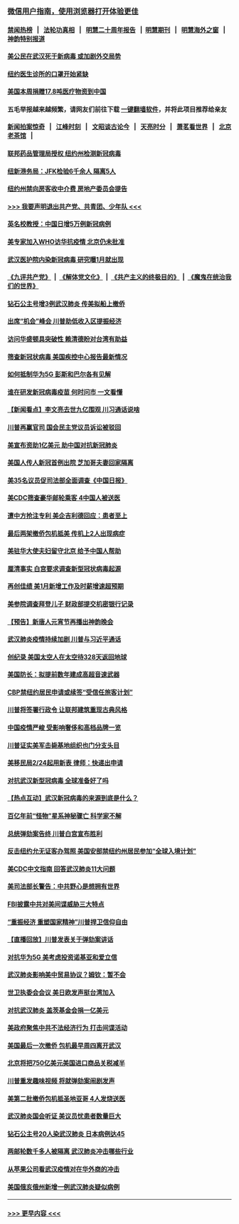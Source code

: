 ### [微信用户指南，使用浏览器打开体验更佳](https://github.com/gfw-breaker/banned-news1/blob/master/indexes/wechat-guide.md?t=0)
#### [禁闻热榜](热点新闻.md?t=0)  &nbsp;&nbsp;|&nbsp;&nbsp; [法轮功真相](https://github.com/gfw-breaker/truth/blob/master/README.md?t=0) &nbsp;&nbsp;|&nbsp;&nbsp; [明慧二十周年报告](https://github.com/gfw-breaker/mh-reports/blob/master/README.md?t=0) &nbsp;&nbsp;|&nbsp;&nbsp;[明慧期刊](https://github.com/gfw-breaker/mh-qikan) &nbsp;&nbsp;|&nbsp;&nbsp; [明慧海外之窗](https://github.com/gfw-breaker/mh-news/blob/master/README.md?t=0) &nbsp;&nbsp;|&nbsp;&nbsp; [神韵特别报道](https://github.com/gfw-breaker/mh-news/blob/master/shenyun.md?t=0)
#### [美公民在武汉死于新病毒 或加剧外交局势](../pages/nsc412/n11854331.md?t=02090444) 
#### [纽约医生诊所的口罩开始紧缺](../pages/nsc412/n11853364.md?t=02090444) 
#### [美国本周捐赠17.8吨医疗物资到中国](../pages/nsc412/n11854269.md?t=02090444) 
#### 五毛举报越来越频繁，请网友们前往下载 [一键翻墙软件](https://github.com/gfw-breaker/ssr-accounts)，并将此项目推荐给亲友
#### [新闻拍案惊奇](https://github.com/gfw-breaker/banned-news1/blob/master/pages/link4.md) &nbsp;&nbsp;|&nbsp;&nbsp; [江峰时刻](https://github.com/gfw-breaker/banned-news1/blob/master/pages/link4.md) &nbsp;&nbsp;|&nbsp;&nbsp; [文昭谈古论今](https://github.com/gfw-breaker/banned-news1/blob/master/pages/link4.md) &nbsp;&nbsp;|&nbsp;&nbsp; [天亮时分](https://github.com/gfw-breaker/banned-news1/blob/master/pages/link4.md) &nbsp;&nbsp;|&nbsp;&nbsp; [萧茗看世界](https://github.com/gfw-breaker/banned-news1/blob/master/pages/link4.md) &nbsp;&nbsp;|&nbsp;&nbsp; [北京老茶馆](https://github.com/gfw-breaker/banned-news1/blob/master/pages/link4.md) &nbsp;&nbsp;|&nbsp;&nbsp; 
#### [联邦药品管理局授权  纽约州检测新冠病毒](../pages/nsc412/n11853371.md?t=02090444) 
#### [纽新港务局：JFK检验6千余人  隔离5人](../pages/nsc412/n11853366.md?t=02090444) 
#### [纽约州禁向房客收中介费  房地产委员会提告](../pages/nsc412/n11853360.md?t=02090444) 
#### [>>> 我要声明退出共产党、共青团、少年队 <<<](https://github.com/begood0513/goodnews/blob/master/quit/letter.md) 
#### [英名校教授：中国日增5万例新冠病例](../pages/nsc412/n11854174.md?t=02090444) 
#### [美专家加入WHO访华抗疫情 北京仍未批准](../pages/nsc412/n11854043.md?t=02090444) 
#### [武汉医护院内染新冠病毒 研究曝1月就出现](../pages/nsc412/n11852928.md?t=02090444) 
#### [《九评共产党》](https://github.com/begood0513/9ping.md/blob/master/README.md) &nbsp;|&nbsp; [《解体党文化》](../../../../jtdwh.md/blob/master/README.md)  &nbsp;|&nbsp; [《共产主义的终极目的》](../../../../gczydzjmd.md/blob/master/README.md) &nbsp;|&nbsp; [《魔鬼在统治我们的世界》](../../../../mgztzwmdsj.md/blob/master/README.md) 
#### [钻石公主号增3例武汉肺炎 传美拟船上撤侨](../pages/nsc412/n11853240.md?t=02090444) 
#### [出席“机会”峰会 川普助低收入区提振经济](../pages/nsc412/n11853232.md?t=02090444) 
#### [访问华盛顿具突破性 赖清德盼对台湾有助益](../pages/nsc412/n11853129.md?t=02090444) 
#### [筛查新冠状病毒 美国疾控中心报告最新情况](../pages/nsc412/n11853070.md?t=02090444) 
#### [如何抵制华为5G 彭斯和巴尔各有见解](../pages/nsc412/n11852535.md?t=02090444) 
#### [谁在研发新冠病毒疫苗 何时问市 一文看懂](../pages/nsc412/n11852840.md?t=02090444) 
#### [【新闻看点】李文亮去世九亿围观 川习通话说啥](../pages/nsc412/n11852360.md?t=02090444) 
#### [川普再赢官司 国会民主党议员诉讼被驳回](../pages/nsc412/n11852287.md?t=02090444) 
#### [美宣布资助1亿美元 助中国对抗新冠肺炎](../pages/nsc412/n11852531.md?t=02090444) 
#### [美国人传人新冠首例出院 芝加哥夫妻回家隔离](../pages/nsc412/n11852452.md?t=02090444) 
#### [美35名议员促司法部全面调查《中国日报》](../pages/nsc412/n11852435.md?t=02090444) 
#### [美CDC筛查豪华邮轮乘客 4中国人被送医](../pages/nsc412/n11852085.md?t=02090444) 
#### [遭中方抢注专利 美企吉利德回应：患者至上](../pages/nsc412/n11852037.md?t=02090444) 
#### [最后两架撤侨包机抵美 传机上2人出现病症](../pages/nsc412/n11852173.md?t=02090444) 
#### [美驻华大使夫妇留守北京 给予中国人帮助](../pages/nsc412/n11852165.md?t=02090444) 
#### [厘清事实 白宫要求调查新型冠状病毒起源](../pages/nsc412/n11852106.md?t=02090444) 
#### [再创佳绩 美1月新增工作及时薪增速超预期](../pages/nsc412/n11852174.md?t=02090444) 
#### [美参院调查拜登儿子 财政部提交机密银行记录](../pages/nsc412/n11851808.md?t=02090444) 
#### [【预告】新唐人元宵节再播出神韵晚会](../pages/nsc412/n11843192.md?t=02090444) 
#### [武汉肺炎疫情持续加剧 川普与习近平通话](../pages/nsc412/n11851613.md?t=02090444) 
#### [创纪录 美国太空人在太空待328天返回地球](../pages/nsc412/n11851266.md?t=02090444) 
#### [美国防长：拟提前数年建成高超音速武器](../pages/nsc412/n11850959.md?t=02090444) 
#### [CBP禁纽约居民申请或续签“受信任旅客计划”](../pages/nsc412/n11850857.md?t=02090444) 
#### [川普将签署行政令 让联邦建筑重现古典风格](../pages/nsc412/n11850654.md?t=02090444) 
#### [中国疫情严峻 受影响奢侈和高档品牌一览](../pages/nsc412/n11850319.md?t=02090444) 
#### [川普证实美军击毙基地组织也门分支头目](../pages/nsc412/n11850383.md?t=02090444) 
#### [美移民局2/24起用新表 律师：快递出申请](../pages/nsc412/n11848220.md?t=02090444) 
#### [对抗武汉新型冠病毒 全球准备好了吗](../pages/nsc412/n11850142.md?t=02090444) 
#### [【热点互动】武汉新冠病毒的来源到底是什么？](../pages/nsc412/n11849749.md?t=02090444) 
#### [百亿年前“怪物”星系神秘骤亡 科学家不解](../pages/nsc412/n11849863.md?t=02090444) 
#### [总统弹劾案告终 川普白宫宣布胜利](../pages/nsc412/n11849985.md?t=02090444) 
#### [反击纽约允无证客办驾照  美国安部禁纽约州居民参加“全球入境计划”](../pages/nsc412/n11849828.md?t=02090444) 
#### [美CDC中文指南 回答武汉肺炎11大问题](../pages/nsc412/n11849703.md?t=02090444) 
#### [美司法部长警告：中共野心是想拥有世界](../pages/nsc412/n11849769.md?t=02090444) 
#### [FBI披露中共对美间谍威胁三大特点](../pages/nsc412/n11849700.md?t=02090444) 
#### [“重振经济 重塑国家精神”川普捍卫信仰自由](../pages/nsc412/n11849641.md?t=02090444) 
#### [【直播回放】川普发表关于弹劾案讲话](../pages/nsc412/n11849472.md?t=02090444) 
#### [对抗华为5G 美考虑投资诺基亚和爱立信](../pages/nsc412/n11849510.md?t=02090444) 
#### [武汉肺炎影响美中贸易协议？姆钦：暂不会](../pages/nsc412/n11849497.md?t=02090444) 
#### [世卫执委会会议 美日欧发声挺台湾加入](../pages/nsc412/n11849433.md?t=02090444) 
#### [对抗武汉肺炎 盖茨基金会捐一亿美元](../pages/nsc412/n11848953.md?t=02090444) 
#### [美政府聚焦中共不法经济行为 打击间谍活动](../pages/nsc412/n11849322.md?t=02090444) 
#### [美国最后一次撤侨 包机最早周四离开武汉](../pages/nsc412/n11849395.md?t=02090444) 
#### [北京将把750亿美元美国进口商品关税减半](../pages/nsc412/n11848896.md?t=02090444) 
#### [川普重发趣味视频 将就弹劾案闹剧发声](../pages/nsc412/n11848715.md?t=02090444) 
#### [美第二批撤侨包机抵圣地亚哥 4人发烧送医](../pages/nsc412/n11847923.md?t=02090444) 
#### [武汉肺炎国会听证 美议员忧患者数量巨大](../pages/nsc412/n11844851.md?t=02090444) 
#### [钻石公主号20人染武汉肺炎 日本病例达45](../pages/nsc412/n11847823.md?t=02090444) 
#### [两邮轮数千多人被隔离 武汉肺炎冲击哪些行业](../pages/nsc412/n11847456.md?t=02090444) 
#### [从苹果公司看武汉疫情对在华外商的冲击](../pages/nsc412/n11847586.md?t=02090444) 
#### [美国俄亥俄州新增一例武汉肺炎疑似病例](../pages/nsc412/n11847714.md?t=02090444) 

----
#### [ >>> 更早内容 <<< ](../indexes/nsc412-earlier.md)

